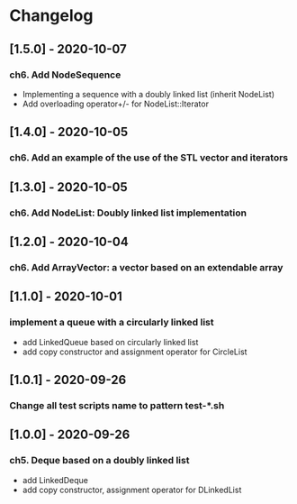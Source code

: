 # Changelog
## [1.5.0] - 2020-10-07
### ch6. Add NodeSequence
- Implementing a sequence with a doubly linked list (inherit NodeList) 
- Add overloading operator+/- for NodeList<E>::Iterator

## [1.4.0] - 2020-10-05
### ch6. Add an example of the use of the STL vector and iterators

## [1.3.0] - 2020-10-05
### ch6. Add NodeList: Doubly linked list implementation

## [1.2.0] - 2020-10-04
### ch6. Add ArrayVector: a vector based on an extendable array

## [1.1.0] - 2020-10-01
### implement a queue with a circularly linked list
- add LinkedQueue based on circularly linked list
- add copy constructor and assignment operator for CircleList

## [1.0.1] - 2020-09-26
### Change all test scripts name to pattern test-*.sh

## [1.0.0] - 2020-09-26
### ch5. Deque based on a doubly linked list
- add LinkedDeque
- add copy constructor, assignment operator for DLinkedList
